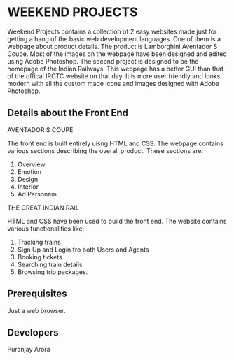 # WEEKEND PROJECTS 
Weekend Projects contains a collection of 2 easy websites made just for getting a hang of the basic web development languages. One of them is a webpage about product details. The product is Lamborghini Aventador S Coupe. Most of the images on the webpage have been designed and edited using Adobe Photoshop. The second project is designed to be the homepage of the Indian Railways. This webpage has a better GUI than that of the offical IRCTC website on that day. It is more user friendly and looks modern with all the custom made icons and images designed with Adobe Photoshop. 

## Details about the Front End
AVENTADOR S COUPE

The front end is built entirely uisng HTML and CSS. The webpage contains various sections describing the overall product. These sections are:
  1. Overview 
  2. Emotion
  3. Design 
  4. Interior 
  5. Ad Personam


THE GREAT INDIAN RAIL

HTML and CSS have been used to build the front end. The website contains various functionalities like:
  1. Tracking trains
  2. Sign Up and Login fro both Users and Agents
  3. Booking tickets 
  4. Searching train details
  5. Browsing trip packages.
  

## Prerequisites
Just a web browser. 

## Developers 
Puranjay Arora 

